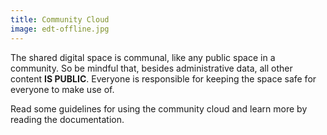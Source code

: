 ```yaml
---
title: Community Cloud
image: edt-offline.jpg
---
```


The shared digital space is communal, like any public space in a community. So be mindful that, besides administrative data, all other content **IS PUBLIC**. Everyone is responsible for keeping the space safe for everyone to make use of.

Read some guidelines for using the community cloud and learn more by reading the documentation.

<app-button :color="true" target="_self" link="/guide-lines" text="Read guide-lines"></app-button>

<app-button localurl=":8086/all/https://docs.earthdefenderstoolkit.com/device-usage/bundled-applications/file-management/storing-locally" text="Read documentation"></app-button>
